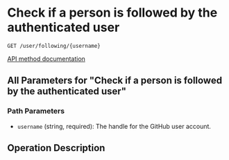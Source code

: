 # Check if a person is followed by the authenticated user

`GET /user/following/{username}`

[API method documentation](https://docs.github.com/rest/users/followers#check-if-a-person-is-followed-by-the-authenticated-user)

## All Parameters for "Check if a person is followed by the authenticated user"

### Path Parameters

- `username` (string, required): The handle for the GitHub user account.

## Operation Description


